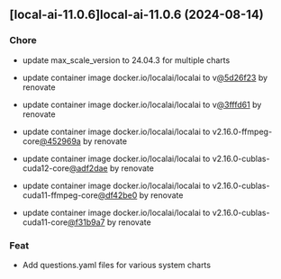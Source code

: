 

## [local-ai-11.0.6]local-ai-11.0.6 (2024-08-14)

### Chore



- update max_scale_version to 24.04.3 for multiple charts

- update container image docker.io/localai/localai to v[@5d26f23](https://github.com/5d26f23) by renovate

- update container image docker.io/localai/localai to v[@3fffd61](https://github.com/3fffd61) by renovate

- update container image docker.io/localai/localai to v2.16.0-ffmpeg-core[@452969a](https://github.com/452969a) by renovate

- update container image docker.io/localai/localai to v2.16.0-cublas-cuda12-core[@adf2dae](https://github.com/adf2dae) by renovate

- update container image docker.io/localai/localai to v2.16.0-cublas-cuda11-ffmpeg-core[@df42be0](https://github.com/df42be0) by renovate

- update container image docker.io/localai/localai to v2.16.0-cublas-cuda11-core[@f31b9a7](https://github.com/f31b9a7) by renovate

### Feat



- Add questions.yaml files for various system charts
